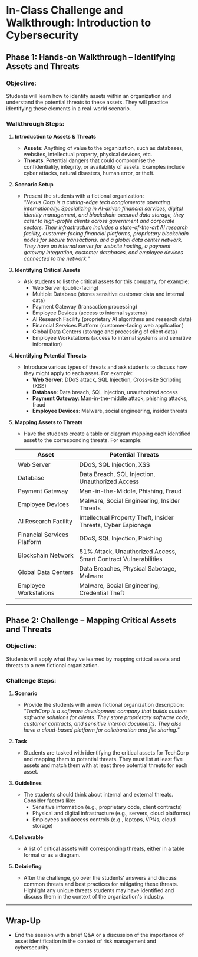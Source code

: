  # In-Class Challenge and Walkthrough: Introduction to Cybersecurity

## Phase 1: Hands-on Walkthrough – Identifying Assets and Threats

### **Objective:**
Students will learn how to identify assets within an organization and understand the potential threats to these assets. They will practice identifying these elements in a real-world scenario.

### **Walkthrough Steps:**

1. **Introduction to Assets & Threats**
   - **Assets**: Anything of value to the organization, such as databases, websites, intellectual property, physical devices, etc.
   - **Threats**: Potential dangers that could compromise the confidentiality, integrity, or availability of assets. Examples include cyber attacks, natural disasters, human error, or theft.

2. **Scenario Setup**
   - Present the students with a fictional organization:  
     _"Nexus Corp is a cutting-edge tech conglomerate operating internationally. Specializing in AI-driven financial services, digital identity management, and blockchain-secured data storage, they cater to high-profile clients across government and corporate sectors. Their infrastructure includes a state-of-the-art AI research facility, customer-facing financial platforms, proprietary blockchain nodes for secure transactions, and a global data center network. They have an internal server for website hosting, a payment gateway integration, customer databases, and employee devices connected to the network."_

3. **Identifying Critical Assets**
   - Ask students to list the critical assets for this company, for example:
     - Web Server (public-facing)
     - Multiple Database (stores sensitive customer data and internal data)
     - Payment Gateway (transaction processing)
     - Employee Devices (access to internal systems)
     - AI Research Facility (proprietary AI algorithms and research data)
     - Financial Services Platform (customer-facing web application)
     - Global Data Centers (storage and processing of client data)
     - Employee Workstations (access to internal systems and sensitive information)

4. **Identifying Potential Threats**
   - Introduce various types of threats and ask students to discuss how they might apply to each asset. For example:
     - **Web Server**: DDoS attack, SQL Injection, Cross-site Scripting (XSS)
     - **Database**: Data breach, SQL injection, unauthorized access
     - **Payment Gateway**: Man-in-the-middle attack, phishing attacks, fraud
     - **Employee Devices**: Malware, social engineering, insider threats

5. **Mapping Assets to Threats**
   - Have the students create a table or diagram mapping each identified asset to the corresponding threats. For example:

   | **Asset**              | **Potential Threats**                                |
   |------------------------|------------------------------------------------------|
   | Web Server             | DDoS, SQL Injection, XSS                             |
   | Database               | Data Breach, SQL Injection, Unauthorized Access     |
   | Payment Gateway        | Man-in-the-Middle, Phishing, Fraud                   |
   | Employee Devices       | Malware, Social Engineering, Insider Threats         |
   | AI Research Facility        | Intellectual Property Theft, Insider Threats, Cyber Espionage   |
   | Financial Services Platform | DDoS, SQL Injection, Phishing                                   |
   | Blockchain Network          | 51% Attack, Unauthorized Access, Smart Contract Vulnerabilities |
   | Global Data Centers         | Data Breaches, Physical Sabotage, Malware                       |
   | Employee Workstations       | Malware, Social Engineering, Credential Theft                   |

---

## Phase 2: Challenge – Mapping Critical Assets and Threats

### **Objective:**
Students will apply what they've learned by mapping critical assets and threats to a new fictional organization.

### **Challenge Steps:**

1. **Scenario**
   - Provide the students with a new fictional organization description:  
     _"TechCorp is a software development company that builds custom software solutions for clients. They store proprietary software code, customer contracts, and sensitive internal documents. They also have a cloud-based platform for collaboration and file sharing."_

2. **Task**
   - Students are tasked with identifying the critical assets for TechCorp and mapping them to potential threats. They must list at least five assets and match them with at least three potential threats for each asset.

3. **Guidelines**
   - The students should think about internal and external threats. Consider factors like:
     - Sensitive information (e.g., proprietary code, client contracts)
     - Physical and digital infrastructure (e.g., servers, cloud platforms)
     - Employees and access controls (e.g., laptops, VPNs, cloud storage)
   
4. **Deliverable**
   - A list of critical assets with corresponding threats, either in a table format or as a diagram.

5. **Debriefing**
   - After the challenge, go over the students’ answers and discuss common threats and best practices for mitigating these threats. Highlight any unique threats students may have identified and discuss them in the context of the organization's industry.

---

## Wrap-Up
- End the session with a brief Q&A or a discussion of the importance of asset identification in the context of risk management and cybersecurity.
